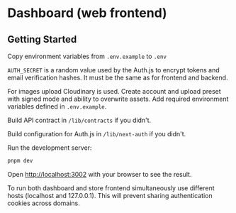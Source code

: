 # Dashboard (web frontend)

## Getting Started

Copy environment variables from `.env.example` to `.env`

`AUTH_SECRET` is a random value used by the Auth.js to encrypt tokens and email
verification hashes. It must be the same as for frontend and backend.

For images upload Cloudinary is used. Create account and upload preset with
signed mode and ability to overwrite assets. Add required environment variables
defined in `.env.example`.

Build API contract in `/lib/contracts` if you didn't.

Build configuration for Auth.js in `/lib/next-auth` if you didn't.

Run the development server:

```bash
pnpm dev
```

Open [http://localhost:3002](http://localhost:3002) with your browser to see the
result.

To run both dashboard and store frontend simultaneously use different hosts
(localhost and 127.0.0.1). This will prevent sharing authentication cookies
across domains.
